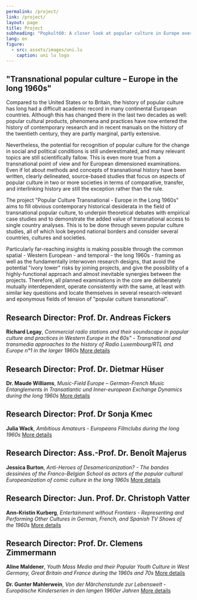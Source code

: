 ```yaml
---
permalink: /project/
link: /project/
layout: page
title: Project
subheading: "Popkult60: A closer look at popular culture in Europe over the long decade of the 1960s"
lang: en
figure:
  - src: assets/images/uni.lu
    caption: uni lu logo
---
```


## "Transnational popular culture – Europe in the long 1960s"

Compared to the United States or to Britain, the history of popular culture has long had a difficult academic record in many continental European countries. Although this has changed there in the last two decades as well: popular cultural products, phenomena and practices have now entered the history of contemporary research and in recent manuals on the history of the twentieth century, they are partly marginal, partly extensive.

Nevertheless, the potential for recognition of popular culture for the change in social and political conditions is still underestimated, and many relevant topics are still scientifically fallow. This is even more true from a transnational point of view and for European dimensioned examinations. Even if lot about methods and concepts of transnational history have been written, clearly delineated, source-based studies that focus on aspects of popular culture in two or more societies in terms of comparative, transfer, and interlinking history are still the exception rather than the rule.

The project "Popular Culture Transnational - Europe in the Long 1960s" aims to fill obvious contemporary historical desiderata in the field of transnational popular culture, to underpin theoretical debates with empirical case studies and to demonstrate the added value of transnational access to single country analyses. This is to be done through seven popular culture studies, all of which look beyond national borders and consider several countries, cultures and societies.

Particularly far-reaching insights is making possible through the common spatial - Western European - and temporal - the long 1960s - framing as well as the fundamentally interwoven research designs, that avoid the potential "ivory tower" risks by joining projects, and give the possibility of a highly-functional approach and almost inevitable synergies between the projects. Therefore, all planned examinations in the core are deliberately mutually interdependent, operate consistently with the same, at least with similar key questions and locate themselves in several research-relevant and eponymous fields of tension of "popular culture transnational".


## Research Director: Prof. Dr. Andreas Fickers

**Richard Legay**, *Commercial radio stations and their soundscape in popular culture and practices in Western Europe in the 60s" - Transnational and transmedia approaches to the history of Radio Luxembourg/RTL and Europe n°1 in the larger 1960s*
[More details](../assets/pdf/Legay.pdf)

## Research Director: Prof. Dr. Dietmar Hüser

**Dr. Maude Williams**, *Music-Field Europe – German-French Music Entanglements in Transatlantic und Inner-european Exchange Dynamics during the long 1960s*
[More details](../assets/pdf/Williams.pdf)

## Research Director: Prof. Dr Sonja Kmec

**Julia Wack**, *Ambitious Amateurs - Europeans Filmclubs during the long 1960s*
[More details](../assets/pdf/Wack.pdf)

## Research Director: Ass.-Prof. Dr. Benoît Majerus

**Jessica Burton**, *Anti-Heroes of Desamericanization? - The bandes dessinées of the Franco-Belgian School as actors of the popular cultural Europeanization of comic culture in the long 1960s*
[More details](../assets/pdf/Burton.pdf)

## Research Director: Jun. Prof. Dr. Christoph Vatter

**Ann-Kristin Kurberg**, *Entertainment without Frontiers - Representing and Performing Other Cultures in German, French, and Spanish TV Shows of the 1960s*
[More details](../assets/pdf/Kurberg.pdf)

## Research Director: Prof. Dr. Clemens Zimmermann

**Aline Maldener**, *Youth Mass Media and their Popular Youth Culture in West Germany, Great Britain and France during the 1960s and 70s*
[More details](../assets/pdf/Maldener.pdf)

**Dr. Gunter Mahlerwein**, *Von der Märchenstunde zur Lebenswelt - Europäische Kinderserien in den langen 1960er Jahren*
[More details](../assets/pdf/Mahlerwein.pdf)
